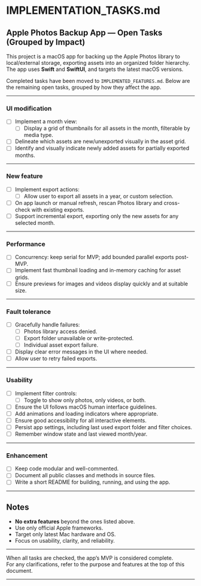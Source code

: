 # IMPLEMENTATION_TASKS.md

## Apple Photos Backup App — Open Tasks (Grouped by Impact)

This project is a macOS app for backing up the Apple Photos library to local/external storage, exporting assets into an organized folder hierarchy. The app uses **Swift** and **SwiftUI**, and targets the latest macOS versions.

Completed tasks have been moved to `IMPLEMENTED_FEATURES.md`. Below are the remaining open tasks, grouped by how they affect the app.

---

### UI modification
  
- [ ] Implement a month view:
   - [ ] Display a grid of thumbnails for all assets in the month, filterable by media type.
- [ ] Delineate which assets are new/unexported visually in the asset grid.
- [ ] Identify and visually indicate newly added assets for partially exported months.

---

### New feature

- [ ] Implement export actions:
  - [ ] Allow user to export all assets in a year, or custom selection.
- [ ] On app launch or manual refresh, rescan Photos library and cross-check with existing exports.
- [ ] Support incremental export, exporting only the new assets for any selected month.

---

### Performance

- [ ] Concurrency: keep serial for MVP; add bounded parallel exports post-MVP.
- [ ] Implement fast thumbnail loading and in-memory caching for asset grids.
- [ ] Ensure previews for images and videos display quickly and at suitable size.

---

### Fault tolerance

- [ ] Gracefully handle failures:
  - [ ] Photos library access denied.
  - [ ] Export folder unavailable or write-protected.
  - [ ] Individual asset export failure.
- [ ] Display clear error messages in the UI where needed.
- [ ] Allow user to retry failed exports.

---

### Usability

- [ ] Implement filter controls:
  - [ ] Toggle to show only photos, only videos, or both.
- [ ] Ensure the UI follows macOS human interface guidelines.
- [ ] Add animations and loading indicators where appropriate.
- [ ] Ensure good accessibility for all interactive elements.
- [ ] Persist app settings, including last used export folder and filter choices.
- [ ] Remember window state and last viewed month/year.

---

### Enhancement

- [ ] Keep code modular and well-commented.
- [ ] Document all public classes and methods in source files.
- [ ] Write a short README for building, running, and using the app.

---

## Notes

- **No extra features** beyond the ones listed above.
- Use only official Apple frameworks.
- Target only latest Mac hardware and OS.
- Focus on usability, clarity, and reliability.

---

When all tasks are checked, the app’s MVP is considered complete.\
For any clarifications, refer to the purpose and features at the top of this document.

---
